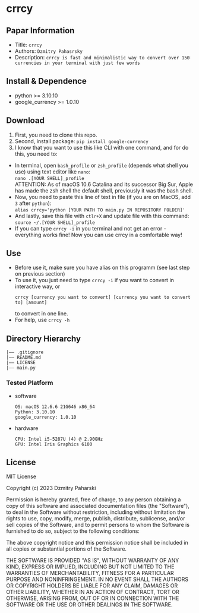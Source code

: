crrcy
===
## Papar Information
- Title:  `crrcy`
- Authors:  `Dzmitry Pahasrsky`
- Description: `crrcy is fast and minimalistic way to convert over 150 currencies in your terminal with just few words`

## Install & Dependence
- python >= 3.10.10
- google_currency >= 1.0.10

## Download

1. First, you need to clone this repo.
2. Second, install package:
  `pip install google-currency`
3. I know that you want to use this like CLI with one command, and for do this, you need to:
 - In terminal, open `bash_profile` or `zsh_profile` (depends what shell you use) using text editor like `nano`:               
  `nano .[YOUR SHELL]_profile`                 
  ATTENTION: As of macOS 10.6 Catalina and its successor Big Sur, Apple has made the zsh shell the default shell, previously it was the bash shell.
 - Now, you need to paste this line of text in file (if you are on MacOS, add `3` after `python`):                 
  `alias crrcy='python [YOUR PATH TO main.py IN REPOSITORY FOLDER]'`
 - And lastly, save this file with `ctlr+X` and update file with this command:                     
  `source ~/.[YOUR SHELL]_profile`
 - If you can type `crrcy -i` in you terminal and not get an error - everything works fine! Now you can use crrcy in a comfortable way! 

## Use

- Before use it, make sure you have alias on this programm (see last step on previous section)
- To use it, you just need to type `crrcy -i` if you want to convert in interactive way, or 
  ```
  crrcy [currency you want to convert] [currency you want to convert to] [amount]
  ```
  to convert in one line.
- For help, use `crrcy -h`

## Directory Hierarchy
```
|—— .gitignore
|—— README.md
|—— LICENSE
|—— main.py
```

### Tested Platform
- software
  ```
  OS: macOS 12.6.6 21G646 x86_64 
  Python: 3.10.10
  google_currency: 1.0.10
  ```
- hardware
  ```
  CPU: Intel i5-5287U (4) @ 2.90GHz 
  GPU: Intel Iris Graphics 6100 
  ```

## License

MIT License

Copyright (c) 2023 Dzmitry Paharski

Permission is hereby granted, free of charge, to any person obtaining a copy
of this software and associated documentation files (the "Software"), to deal
in the Software without restriction, including without limitation the rights
to use, copy, modify, merge, publish, distribute, sublicense, and/or sell
copies of the Software, and to permit persons to whom the Software is
furnished to do so, subject to the following conditions:

The above copyright notice and this permission notice shall be included in all
copies or substantial portions of the Software.

THE SOFTWARE IS PROVIDED "AS IS", WITHOUT WARRANTY OF ANY KIND, EXPRESS OR
IMPLIED, INCLUDING BUT NOT LIMITED TO THE WARRANTIES OF MERCHANTABILITY,
FITNESS FOR A PARTICULAR PURPOSE AND NONINFRINGEMENT. IN NO EVENT SHALL THE
AUTHORS OR COPYRIGHT HOLDERS BE LIABLE FOR ANY CLAIM, DAMAGES OR OTHER
LIABILITY, WHETHER IN AN ACTION OF CONTRACT, TORT OR OTHERWISE, ARISING FROM,
OUT OF OR IN CONNECTION WITH THE SOFTWARE OR THE USE OR OTHER DEALINGS IN THE
SOFTWARE.

